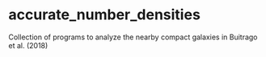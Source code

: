 # accurate_number_densities
Collection of programs to analyze the nearby compact galaxies in Buitrago et al. (2018)
